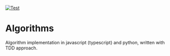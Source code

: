 [![Test](https://github.com/Nalhin/Algorithms/workflows/Test/badge.svg?branch=master)](https://github.com/Nalhin/Algorithms/actions)

# Algorithms

Algorithm implementation in javascript (typescript) and python, written with TDD approach.
